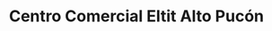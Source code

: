 ---
title: "Centro Comercial Eltit Alto Pucón"
url: /pucon/centro-comercial-eltit-alto-pucon/
shop: centro comercial
---